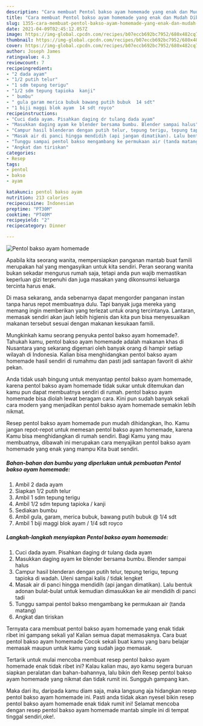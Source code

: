 ```yaml
---
description: "Cara membuat Pentol bakso ayam homemade yang enak dan Mudah Dibuat"
title: "Cara membuat Pentol bakso ayam homemade yang enak dan Mudah Dibuat"
slug: 1355-cara-membuat-pentol-bakso-ayam-homemade-yang-enak-dan-mudah-dibuat
date: 2021-04-09T02:45:12.057Z
image: https://img-global.cpcdn.com/recipes/b07eccb692bc7952/680x482cq70/pentol-bakso-ayam-homemade-foto-resep-utama.jpg
thumbnail: https://img-global.cpcdn.com/recipes/b07eccb692bc7952/680x482cq70/pentol-bakso-ayam-homemade-foto-resep-utama.jpg
cover: https://img-global.cpcdn.com/recipes/b07eccb692bc7952/680x482cq70/pentol-bakso-ayam-homemade-foto-resep-utama.jpg
author: Joseph James
ratingvalue: 4.3
reviewcount: 7
recipeingredient:
- "2 dada ayam"
- "1/2 putih telur"
- "1 sdm tepung terigu"
- "1/2 sdm tepung tapioka  kanji"
- " bumbu"
- " gula garam merica bubuk bawang putih bubuk  14 sdt"
- "1 biji maggi blok ayam  14 sdt royco"
recipeinstructions:
- "Cuci dada ayam. Pisahkan daging dr tulang dada ayam"
- "Masukkan daging ayam ke blender bersama bumbu. Blender sampai halus"
- "Campur hasil blenderan dengan putih telur, tepung terigu, tepung tapioka di wadah. Uleni sampai kalis / tidak lengket"
- "Masak air di panci hingga mendidih (api jangan dimatikan). Lalu bentuk adonan bulat-bulat untuk kemudian dimasukkan ke air mendidih di panci tadi"
- "Tunggu sampai pentol bakso mengambang ke permukaan air (tanda matang)"
- "Angkat dan tiriskan"
categories:
- Resep
tags:
- pentol
- bakso
- ayam

katakunci: pentol bakso ayam 
nutrition: 213 calories
recipecuisine: Indonesian
preptime: "PT30M"
cooktime: "PT40M"
recipeyield: "2"
recipecategory: Dinner

---
```



![Pentol bakso ayam homemade](https://img-global.cpcdn.com/recipes/b07eccb692bc7952/680x482cq70/pentol-bakso-ayam-homemade-foto-resep-utama.jpg)

Apabila kita seorang wanita, mempersiapkan panganan mantab buat famili merupakan hal yang mengasyikan untuk kita sendiri. Peran seorang  wanita bukan sekadar mengurus rumah saja, tetapi anda pun wajib memastikan keperluan gizi terpenuhi dan juga masakan yang dikonsumsi keluarga tercinta harus enak.

Di masa  sekarang, anda sebenarnya dapat mengorder panganan instan tanpa harus repot membuatnya dulu. Tapi banyak juga mereka yang memang ingin memberikan yang terlezat untuk orang tercintanya. Lantaran, memasak sendiri akan jauh lebih higienis dan kita pun bisa menyesuaikan makanan tersebut sesuai dengan makanan kesukaan famili. 



Mungkinkah kamu seorang penyuka pentol bakso ayam homemade?. Tahukah kamu, pentol bakso ayam homemade adalah makanan khas di Nusantara yang sekarang digemari oleh banyak orang di hampir setiap wilayah di Indonesia. Kalian bisa menghidangkan pentol bakso ayam homemade hasil sendiri di rumahmu dan pasti jadi santapan favorit di akhir pekan.

Anda tidak usah bingung untuk menyantap pentol bakso ayam homemade, karena pentol bakso ayam homemade tidak sukar untuk ditemukan dan kamu pun dapat membuatnya sendiri di rumah. pentol bakso ayam homemade bisa diolah lewat beragam cara. Kini pun sudah banyak sekali cara modern yang menjadikan pentol bakso ayam homemade semakin lebih nikmat.

Resep pentol bakso ayam homemade pun mudah dihidangkan, lho. Kamu jangan repot-repot untuk memesan pentol bakso ayam homemade, karena Kamu bisa menghidangkan di rumah sendiri. Bagi Kamu yang mau membuatnya, dibawah ini merupakan cara menyajikan pentol bakso ayam homemade yang enak yang mampu Kita buat sendiri.

<!--inarticleads1-->

##### Bahan-bahan dan bumbu yang diperlukan untuk pembuatan Pentol bakso ayam homemade:

1. Ambil 2 dada ayam
1. Siapkan 1/2 putih telur
1. Ambil 1 sdm tepung terigu
1. Ambil 1/2 sdm tepung tapioka / kanji
1. Sediakan  bumbu
1. Ambil  gula, garam, merica bubuk, bawang putih bubuk @ 1/4 sdt
1. Ambil 1 biji maggi blok ayam / 1/4 sdt royco




<!--inarticleads2-->

##### Langkah-langkah menyiapkan Pentol bakso ayam homemade:

1. Cuci dada ayam. Pisahkan daging dr tulang dada ayam
1. Masukkan daging ayam ke blender bersama bumbu. Blender sampai halus
1. Campur hasil blenderan dengan putih telur, tepung terigu, tepung tapioka di wadah. Uleni sampai kalis / tidak lengket
1. Masak air di panci hingga mendidih (api jangan dimatikan). Lalu bentuk adonan bulat-bulat untuk kemudian dimasukkan ke air mendidih di panci tadi
1. Tunggu sampai pentol bakso mengambang ke permukaan air (tanda matang)
1. Angkat dan tiriskan




Ternyata cara membuat pentol bakso ayam homemade yang enak tidak ribet ini gampang sekali ya! Kalian semua dapat memasaknya. Cara buat pentol bakso ayam homemade Cocok sekali buat kamu yang baru belajar memasak maupun untuk kamu yang sudah jago memasak.

Tertarik untuk mulai mencoba membuat resep pentol bakso ayam homemade enak tidak ribet ini? Kalau kalian mau, ayo kamu segera buruan siapkan peralatan dan bahan-bahannya, lalu bikin deh Resep pentol bakso ayam homemade yang nikmat dan tidak rumit ini. Sungguh gampang kan. 

Maka dari itu, daripada kamu diam saja, maka langsung aja hidangkan resep pentol bakso ayam homemade ini. Pasti anda tiidak akan nyesel bikin resep pentol bakso ayam homemade enak tidak rumit ini! Selamat mencoba dengan resep pentol bakso ayam homemade mantab simple ini di tempat tinggal sendiri,oke!.

